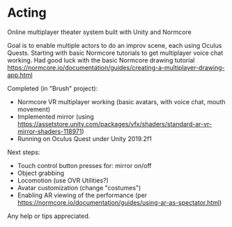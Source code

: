 # Acting
Online multiplayer theater system built with Unity and Normcore

Goal is to enable multiple actors to do an improv scene, each using Oculus Quests.  Starting with basic Normcore tutorials to get multiplayer voice chat working.  Had good luck with the basic Normcore drawing tutorial https://normcore.io/documentation/guides/creating-a-multiplayer-drawing-app.html

Completed (in "Brush" project):
* Normcore VR multiplayer working (basic avatars, with voice chat, mouth movement)
* Implemented mirror (using https://assetstore.unity.com/packages/vfx/shaders/standard-ar-vr-mirror-shaders-118971)
* Running on Oculus Quest under Unity 2019.2f1

Next steps:
* Touch control button presses for: mirror on/off
* Object grabbing
* Locomotion (use OVR Utilities?)
* Avatar customization (change "costumes")
* Enabling AR viewing of the performance (per https://normcore.io/documentation/guides/using-ar-as-spectator.html)

Any help or tips appreciated.
